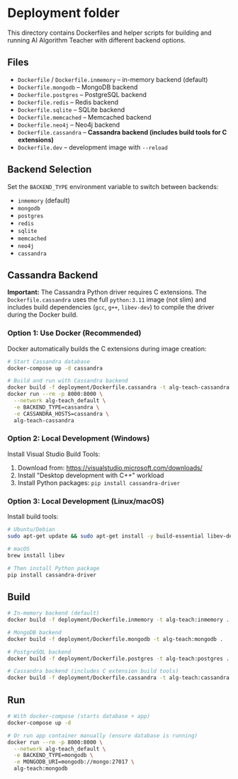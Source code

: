 # Deployment folder

This directory contains Dockerfiles and helper scripts for building and running
AI Algorithm Teacher with different backend options.

## Files

- `Dockerfile` / `Dockerfile.inmemory` – in-memory backend (default)
- `Dockerfile.mongodb` – MongoDB backend
- `Dockerfile.postgres` – PostgreSQL backend
- `Dockerfile.redis` – Redis backend
- `Dockerfile.sqlite` – SQLite backend
- `Dockerfile.memcached` – Memcached backend
- `Dockerfile.neo4j` – Neo4j backend
- `Dockerfile.cassandra` – **Cassandra backend (includes build tools for C extensions)**
- `Dockerfile.dev` – development image with `--reload`

## Backend Selection

Set the `BACKEND_TYPE` environment variable to switch between backends:
- `inmemory` (default)
- `mongodb`
- `postgres`
- `redis`
- `sqlite`
- `memcached`
- `neo4j`
- `cassandra`

## Cassandra Backend

**Important:** The Cassandra Python driver requires C extensions. The `Dockerfile.cassandra` uses the full `python:3.11` image (not slim) and includes build dependencies (`gcc`, `g++`, `libev-dev`) to compile the driver during the Docker build.

### Option 1: Use Docker (Recommended)

Docker automatically builds the C extensions during image creation:

```bash
# Start Cassandra database
docker-compose up -d cassandra

# Build and run with Cassandra backend
docker build -f deployment/Dockerfile.cassandra -t alg-teach-cassandra .
docker run --rm -p 8000:8000 \
  --network alg-teach_default \
  -e BACKEND_TYPE=cassandra \
  -e CASSANDRA_HOSTS=cassandra \
  alg-teach-cassandra
```

### Option 2: Local Development (Windows)

Install Visual Studio Build Tools:
1. Download from: https://visualstudio.microsoft.com/downloads/
2. Install "Desktop development with C++" workload
3. Install Python packages: `pip install cassandra-driver`

### Option 3: Local Development (Linux/macOS)

Install build tools:
```bash
# Ubuntu/Debian
sudo apt-get update && sudo apt-get install -y build-essential libev-dev pkg-config

# macOS
brew install libev

# Then install Python package
pip install cassandra-driver
```

## Build

```bash
# In-memory backend (default)
docker build -f deployment/Dockerfile.inmemory -t alg-teach:inmemory .

# MongoDB backend
docker build -f deployment/Dockerfile.mongodb -t alg-teach:mongodb .

# PostgreSQL backend
docker build -f deployment/Dockerfile.postgres -t alg-teach:postgres .

# Cassandra backend (includes C extension build tools)
docker build -f deployment/Dockerfile.cassandra -t alg-teach:cassandra .
```

## Run

```bash
# With docker-compose (starts database + app)
docker-compose up -d

# Or run app container manually (ensure database is running)
docker run --rm -p 8000:8000 \
  --network alg-teach_default \
  -e BACKEND_TYPE=mongodb \
  -e MONGODB_URI=mongodb://mongo:27017 \
  alg-teach:mongodb
```
